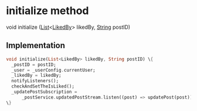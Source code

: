 


# initialize method








void initialize
([List](https://api.flutter.dev/flutter/dart-core/List-class.html)&lt;[LikedBy](../../models_post_post_model/LikedBy-class.md)> likedBy, [String](https://api.flutter.dev/flutter/dart-core/String-class.html) postID)








## Implementation

```dart
void initialize(List<LikedBy> likedBy, String postID) \{
  _postID = postID;
  _user = _userConfig.currentUser;
  _likedBy = likedBy;
  notifyListeners();
  checkAndSetTheIsLiked();
  _updatePostSubscription =
      _postService.updatedPostStream.listen((post) => updatePost(post));
\}
```







